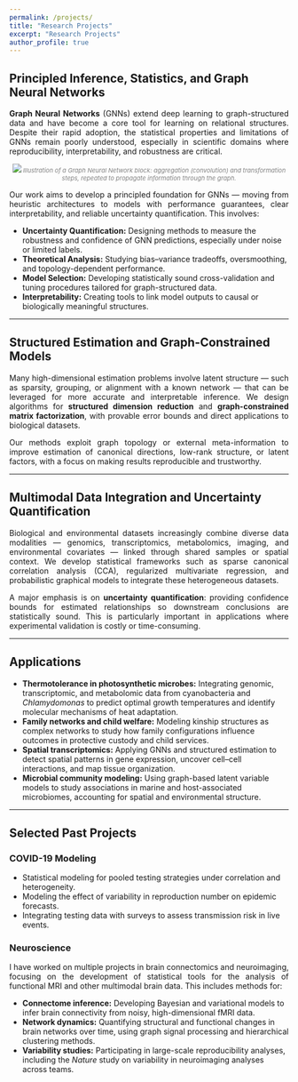 ```yaml
---
permalink: /projects/
title: "Research Projects"
excerpt: "Research Projects"
author_profile: true
---
```


<div id="gnns" name="gnns">  
<h2> Principled Inference, Statistics, and Graph Neural Networks </h2>

<p align="justify">
<b>Graph Neural Networks</b> (GNNs) extend deep learning to graph-structured data and have become a core tool for learning on relational structures. Despite their rapid adoption, the statistical properties and limitations of GNNs remain poorly understood, especially in scientific domains where reproducibility, interpretability, and robustness are critical. 
</p>

<p style="color:grey;font-size:11px;" align="center">
<img src="{{ site.baseurl }}/images/debunking_gnns (1).png" />
<i>Illustration of a Graph Neural Network block: aggregation (convolution) and transformation steps, repeated to propagate information through the graph.</i>
</p>

<p align="justify">
Our work aims to develop a principled foundation for GNNs — moving from heuristic architectures to models with performance guarantees, clear interpretability, and reliable uncertainty quantification. This involves:
</p>

<ul>
<li><b>Uncertainty Quantification:</b> Designing methods to measure the robustness and confidence of GNN predictions, especially under noise or limited labels.</li>
<li><b>Theoretical Analysis:</b> Studying bias–variance tradeoffs, oversmoothing, and topology-dependent performance.</li>
<li><b>Model Selection:</b> Developing statistically sound cross-validation and tuning procedures tailored for graph-structured data.</li>
<li><b>Interpretability:</b> Creating tools to link model outputs to causal or biologically meaningful structures.</li>
</ul>
</div>

---

<div id="structured_estimation" name="structured_estimation">  
<h2> Structured Estimation and Graph-Constrained Models </h2>

<p align="justify">
Many high-dimensional estimation problems involve latent structure — such as sparsity, grouping, or alignment with a known network — that can be leveraged for more accurate and interpretable inference. We design algorithms for <b>structured dimension reduction</b> and <b>graph-constrained matrix factorization</b>, with provable error bounds and direct applications to biological datasets.
</p>

<p align="justify">
Our methods exploit graph topology or external meta-information to improve estimation of canonical directions, low-rank structure, or latent factors, with a focus on making results reproducible and trustworthy.
</p>
</div>

---

<div id="multimodal" name="multimodal">  
<h2> Multimodal Data Integration and Uncertainty Quantification </h2>

<p align="justify">
Biological and environmental datasets increasingly combine diverse data modalities — genomics, transcriptomics, metabolomics, imaging, and environmental covariates — linked through shared samples or spatial context. We develop statistical frameworks such as sparse canonical correlation analysis (CCA), regularized multivariate regression, and probabilistic graphical models to integrate these heterogeneous datasets.
</p>

<p align="justify">
A major emphasis is on <b>uncertainty quantification</b>: providing confidence bounds for estimated relationships so downstream conclusions are statistically sound. This is particularly important in applications where experimental validation is costly or time-consuming.
</p>
</div>

---

<div id="applications" name="applications">  
<h2> Applications </h2>

<ul>
<li><b>Thermotolerance in photosynthetic microbes:</b> Integrating genomic, transcriptomic, and metabolomic data from cyanobacteria and <i>Chlamydomonas</i> to predict optimal growth temperatures and identify molecular mechanisms of heat adaptation.</li>

<li><b>Family networks and child welfare:</b> Modeling kinship structures as complex networks to study how family configurations influence outcomes in protective custody and child services.</li>

<li><b>Spatial transcriptomics:</b> Applying GNNs and structured estimation to detect spatial patterns in gene expression, uncover cell–cell interactions, and map tissue organization.</li>

<li><b>Microbial community modeling:</b> Using graph-based latent variable models to study associations in marine and host-associated microbiomes, accounting for spatial and environmental structure.</li>
</ul>
</div>

---

<div id="past_projects" name="past_projects">  
<h2> Selected Past Projects </h2>

<h3> COVID-19 Modeling </h3>
<ul>
<li>Statistical modeling for pooled testing strategies under correlation and heterogeneity.</li>
<li>Modeling the effect of variability in reproduction number on epidemic forecasts.</li>
<li>Integrating testing data with surveys to assess transmission risk in live events.</li>
</ul>

<h3> Neuroscience </h3>
<p align="justify">
I have worked on multiple projects in brain connectomics and neuroimaging, focusing on the development of statistical tools for the analysis of functional MRI and other multimodal brain data. This includes methods for:
</p>
<ul>
<li><b>Connectome inference:</b> Developing Bayesian and variational models to infer brain connectivity from noisy, high-dimensional fMRI data.</li>
<li><b>Network dynamics:</b> Quantifying structural and functional changes in brain networks over time, using graph signal processing and hierarchical clustering methods.</li>
<li><b>Variability studies:</b> Participating in large-scale reproducibility analyses, including the <i>Nature</i> study on variability in neuroimaging analyses across teams.</li>
</ul>
</div>
